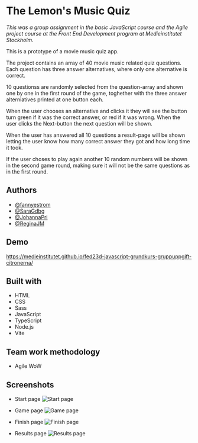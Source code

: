 # The Lemon's Music Quiz

*This was a group assignment in the basic JavaScript course and the Agile project course at the Front End Development program at Medieinstitutet Stockholm.*

This is a prototype of a movie music quiz app.

The project contains an array of 40 movie music related quiz questions. Each question has three answer alternatives, where only one alternative is correct. 

10 questionss are randomly selected from the question-array and shown one by one in the first round of the game, toghether with the three answer alterniatives printed at one button each.

When the user chooses an alternative and clicks it they will see the button turn green if it was the correct answer, or red if it was wrong. When the user clicks the Next-button the next question will be shown. 

When the user has answered all 10 questions a result-page will be shown letting the user know how many correct answer they got and how long time it took. 

If the user choses to play again another 10 random numbers will be shown in the second game round, making sure it will not be the same questions as in the first round. 



## Authors

- [@fannyestrom](https://github.com/fannyestrom)
- [@SaraGdbg](https://github.com/SaraGdbg)
- [@JohannaPri](https://github.com/JohannaPri)
- [@ReginaJM](https://github.com/ReginaJM)


## Demo

https://medieinstitutet.github.io/fed23d-javascript-grundkurs-gruppuppgift-citronerna/



## Built with

- HTML
- CSS
- Sass
- JavaScript
- TypeScript
- Node.js
- Vite


## Team work methodology

- Agile WoW

## Screenshots

- Start page
![Start page](./src/documentation/screenshots/start-page.png)

- Game page
![Game page](./src/documentation/screenshots/game-page.png)

- Finish page
![Finish page](./src/documentation/screenshots/finish-page.png)

- Results page
![Results page](./src/documentation/screenshots/results-page.png)



